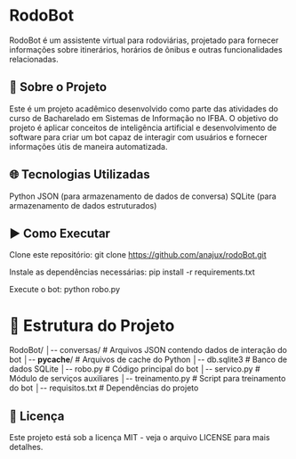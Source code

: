 # RodoBot

RodoBot é um assistente virtual para rodoviárias, projetado para fornecer informações sobre itinerários, horários de ônibus e outras funcionalidades relacionadas. 

## 🚌 Sobre o Projeto

Este é um projeto acadêmico desenvolvido como parte das atividades do curso de Bacharelado em Sistemas de Informação no IFBA. O objetivo do projeto é aplicar conceitos de inteligência artificial e desenvolvimento de software para criar um bot capaz de interagir com usuários e fornecer informações útis de maneira automatizada.

## 🌐 Tecnologias Utilizadas

Python
JSON (para armazenamento de dados de conversa)
SQLite (para armazenamento de dados estruturados)

## ▶️ Como Executar

Clone este repositório:
git clone https://github.com/anajux/rodoBot.git

Instale as dependências necessárias:
pip install -r requirements.txt

Execute o bot:
python robo.py

# 🔧 Estrutura do Projeto

RodoBot/
│-- conversas/  # Arquivos JSON contendo dados de interação do bot
│-- __pycache__/  # Arquivos de cache do Python
│-- db.sqlite3  # Banco de dados SQLite
│-- robo.py  # Código principal do bot
│-- servico.py  # Módulo de serviços auxiliares
│-- treinamento.py  # Script para treinamento do bot
│-- requisitos.txt  # Dependências do projeto

## 📄 Licença

Este projeto está sob a licença MIT - veja o arquivo LICENSE para mais detalhes.
